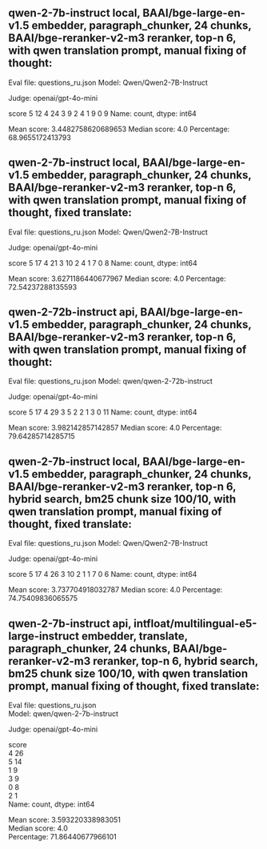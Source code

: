 ## qwen-2-7b-instruct local, BAAI/bge-large-en-v1.5 embedder, paragraph_chunker, 24 chunks, BAAI/bge-reranker-v2-m3 reranker, top-n 6, with qwen translation prompt, manual fixing of thought:

Eval file: questions_ru.json
Model: Qwen/Qwen2-7B-Instruct

Judge: openai/gpt-4o-mini

score
5    12
4    24
3     9
2     4
1     9
0     9
Name: count, dtype: int64

Mean score: 3.4482758620689653
Median score: 4.0
Percentage: 68.9655172413793


## qwen-2-7b-instruct local, BAAI/bge-large-en-v1.5 embedder, paragraph_chunker, 24 chunks, BAAI/bge-reranker-v2-m3 reranker, top-n 6, with qwen translation prompt, manual fixing of thought, fixed translate:

Eval file: questions_ru.json
Model: Qwen/Qwen2-7B-Instruct

Judge: openai/gpt-4o-mini

score
5    17
4    21
3    10
2     4
1     7
0     8
Name: count, dtype: int64

Mean score: 3.6271186440677967
Median score: 4.0
Percentage: 72.54237288135593


## qwen-2-72b-instruct api, BAAI/bge-large-en-v1.5 embedder, paragraph_chunker, 24 chunks, BAAI/bge-reranker-v2-m3 reranker, top-n 6, with qwen translation prompt, manual fixing of thought:

Eval file: questions_ru.json
Model: qwen/qwen-2-72b-instruct

Judge: openai/gpt-4o-mini

score
5    17
4    29
3     5
2     2
1     3
0    11
Name: count, dtype: int64

Mean score: 3.982142857142857
Median score: 4.0
Percentage: 79.64285714285715


## qwen-2-7b-instruct local, BAAI/bge-large-en-v1.5 embedder, paragraph_chunker, 24 chunks, BAAI/bge-reranker-v2-m3 reranker, top-n 6, hybrid search, bm25 chunk size 100/10, with qwen translation prompt, manual fixing of thought, fixed translate:

Eval file: questions_ru.json
Model: Qwen/Qwen2-7B-Instruct

Judge: openai/gpt-4o-mini

score
5    17
4    26
3    10
2     1
1     7
0     6
Name: count, dtype: int64

Mean score: 3.737704918032787
Median score: 4.0
Percentage: 74.75409836065575

## qwen-2-7b-instruct api, intfloat/multilingual-e5-large-instruct embedder, translate, paragraph_chunker, 24 chunks, BAAI/bge-reranker-v2-m3 reranker, top-n 6, hybrid search, bm25 chunk size 100/10, with qwen translation prompt, manual fixing of thought, fixed translate:
Eval file: questions_ru.json                                        
Model: qwen/qwen-2-7b-instruct                                      

Judge: openai/gpt-4o-mini                                           

score                                                               
4    26                                                             
5    14                                                             
1     9                                                             
3     9                                                             
0     8                                                             
2     1                                                             
Name: count, dtype: int64                                           

Mean score: 3.593220338983051                                       
Median score: 4.0                                                   
Percentage: 71.86440677966101
